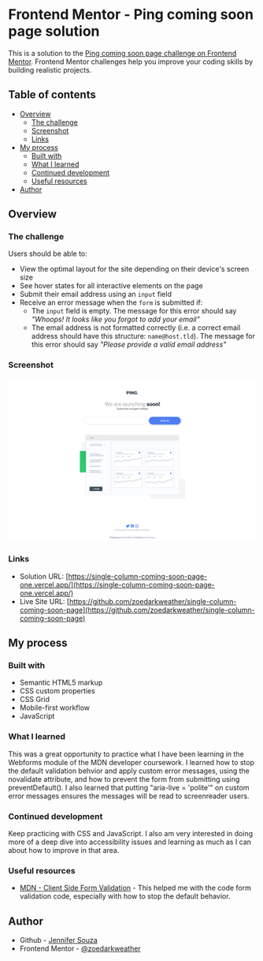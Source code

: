 # Frontend Mentor - Ping coming soon page solution

This is a solution to the [Ping coming soon page challenge on Frontend Mentor](https://www.frontendmentor.io/challenges/ping-single-column-coming-soon-page-5cadd051fec04111f7b848da). Frontend Mentor challenges help you improve your coding skills by building realistic projects. 

## Table of contents

- [Overview](#overview)
  - [The challenge](#the-challenge)
  - [Screenshot](#screenshot)
  - [Links](#links)
- [My process](#my-process)
  - [Built with](#built-with)
  - [What I learned](#what-i-learned)
  - [Continued development](#continued-development)
  - [Useful resources](#useful-resources)
- [Author](#author)


## Overview

### The challenge

Users should be able to:

- View the optimal layout for the site depending on their device's screen size
- See hover states for all interactive elements on the page
- Submit their email address using an `input` field
- Receive an error message when the `form` is submitted if:
	- The `input` field is empty. The message for this error should say *"Whoops! It looks like you forgot to add your email"*
	- The email address is not formatted correctly (i.e. a correct email address should have this structure: `name@host.tld`). The message for this error should say *"Please provide a valid email address"*

### Screenshot

![](./screenshot.png)


### Links

- Solution URL: [https://single-column-coming-soon-page-one.vercel.app/](https://single-column-coming-soon-page-one.vercel.app/)
- Live Site URL: [https://github.com/zoedarkweather/single-column-coming-soon-page](https://github.com/zoedarkweather/single-column-coming-soon-page)

## My process

### Built with

- Semantic HTML5 markup
- CSS custom properties
- CSS Grid
- Mobile-first workflow
- JavaScript

### What I learned
This was a great opportunity to practice what I have been learning in the Webforms module of the MDN developer coursework. I learned how to stop the default validation behvior and apply custom error messages, using the novalidate attribute, and how to prevent the form from submitting using preventDefault(). I also learned that putting "aria-live = 'polite'" on custom error messages ensures the messages will be read to screenreader users.


### Continued development
Keep practicing with CSS and JavaScript. I also am very interested in doing more of a deep dive into accessibility issues and learning as much as I can about how to improve in that area.


### Useful resources

- [MDN - Client Side Form Validation](https://developer.mozilla.org/en-US/docs/Learn/Forms/Form_validation) - This helped me with the code form validation code, especially with how to stop the default behavior.


## Author

- Github - [Jennifer Souza](https://github.com/zoedarkweather)
- Frontend Mentor - [@zoedarkweather](https://www.frontendmentor.io/profile/zoedarkweather)

